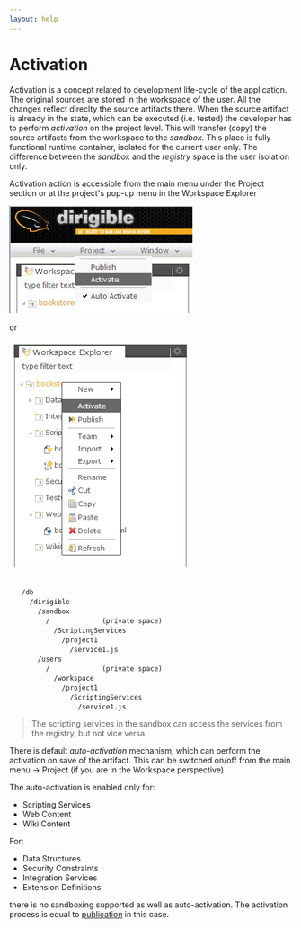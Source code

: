 ```yaml
---
layout: help
---
```


Activation
===

Activation is a concept related to development life-cycle of the application.
The original sources are stored in the workspace of the user. All the changes reflect direclty the source artifacts there. When the source artifact is already in the state, which can be executed (i.e. tested) the developer has to perform *activation* on the project level.
This will transfer (copy) the source artifacts from the workspace to the *sandbox*. This place is fully functional runtime container, isolated for the current user only. The difference between the *sandbox* and the *registry* space is the user isolation only.

Activation action is accessible from the main menu under the Project section or at the project's pop-up menu in the Workspace Explorer

![Project Activate](../samples/bookstore/105_books_project_activate.png)

or

![Project Activate Popup](../samples/bookstore/107_books_project_activate_popup.png)

<code> 
   /db
     /dirigible
       /sandbox
         /<user>             (private space)
           /ScriptingServices
             /project1
               /service1.js
       /users
         /<user>             (private space)
           /workspace
             /project1
               /ScriptingServices
                 /service1.js
</code>


> The scripting services in the sandbox can access the services from the registry, but not vice versa

There is default *auto-activation* mechanism, which can perform the activation on save of the artifact. This can be switched on/off from the main menu -> Project (if you are in the Workspace perspective)


The auto-activation is enabled only for:

*	Scripting Services
*	Web Content
*	Wiki Content
 
For:

*	Data Structures
*	Security Constraints
*	Integration Services
*	Extension Definitions

there is no sandboxing supported as well as auto-activation. The activation process is equal to [publication](publication.html) in this case.


